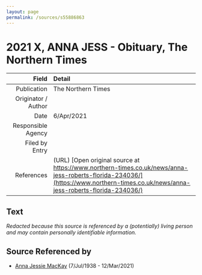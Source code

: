 ```yaml
---
layout: page
permalink: /sources/s55886863
---
```


# 2021 X, ANNA JESS - Obituary, The Northern Times

Field | Detail
---:|:---
Publication | The Northern Times
Originator / Author | 
Date | 6/Apr/2021
Responsible Agency | 
Filed by Entry | 
References | (URL) [Open original source at https://www.northern-times.co.uk/news/anna-jess-roberts-florida-234036/](https://www.northern-times.co.uk/news/anna-jess-roberts-florida-234036/)

## Text

_Redacted because this source is referenced by a (potentially) living person and may contain personally identifiable information._

## Source Referenced by

* [Anna Jessie MacKay](../people/@41265374@-anna-jessie-mackay-b1938-7-7-d2021-3-12.md) (7/Jul/1938 - 12/Mar/2021)

